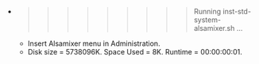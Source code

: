 * >>>>>>>>> Running inst-std-system-alsamixer.sh ...
  * Insert Alsamixer menu in Administration.
  * Disk size = 5738096K. Space Used = 8K. Runtime = 00:00:00:01.
